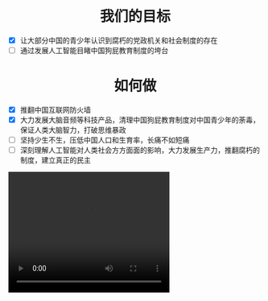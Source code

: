 <h1 align="center">我们的目标</h1>

- [x] 让大部分中国的青少年认识到腐朽的党政机关和社会制度的存在
- [ ] 通过发展人工智能目睹中国狗屁教育制度的垮台

<h1 align="center">如何做</h1>

- [x] 推翻中国互联网防火墙
- [x] 大力发展大脑音频等科技产品，清理中国狗屁教育制度对中国青少年的荼毒，保证人类大脑智力，打破思维暴政
- [ ] 坚持少生不生，压低中国人口和生育率，长痛不如短痛
- [ ] 深刻理解人工智能对人类社会方方面面的影响，大力发展生产力，推翻腐朽的制度，建立真正的民主

<video width="320" height="240" controls>
    <source src="hell.mp4" type="video/mp4">
</video>
